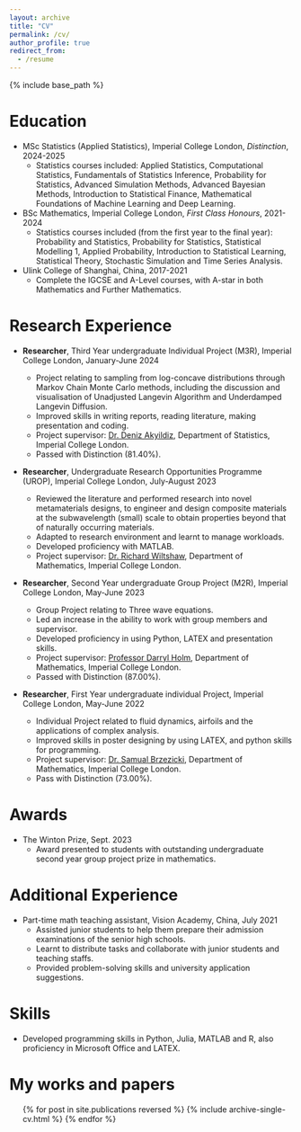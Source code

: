 ```yaml
---
layout: archive
title: "CV"
permalink: /cv/
author_profile: true
redirect_from:
  - /resume
---
```


{% include base_path %}

Education
======
* MSc Statistics (Applied Statistics), Imperial College London, *Distinction*, 2024-2025
  * Statistics courses included: Applied Statistics, Computational Statistics, Fundamentals of Statistics Inference, Probability for Statistics, Advanced Simulation Methods, Advanced Bayesian Methods, Introduction to Statistical Finance, Mathematical Foundations of Machine Learning and Deep Learning.
* BSc Mathematics, Imperial College London, *First Class Honours*, 2021-2024
  * Statistics courses included (from the first year to the final year): Probability and Statistics, Probability for Statistics, Statistical Modelling 1, Applied Probability, Introduction to Statistical Learning, Statistical Theory, Stochastic Simulation and Time Series Analysis.
* Ulink College of Shanghai, China, 2017-2021
  * Complete the IGCSE and A-Level courses, with A-star in both Mathematics and Further Mathematics.

Research Experience
======
* **Researcher**, Third Year undergraduate Individual Project (M3R), Imperial College London, January-June 2024
  * Project relating to sampling from log-concave distributions through Markov Chain Monte Carlo methods, including the discussion and visualisation of Unadjusted Langevin Algorithm and Underdamped Langevin Diffusion.
  * Improved skills in writing reports, reading literature, making presentation and coding.
  * Project supervisor: [Dr. Deniz Akyildiz](https://akyildiz.me/), Department of Statistics, Imperial College London.
  * Passed with Distinction (81.40%).

* **Researcher**, Undergraduate Research Opportunities Programme (UROP), Imperial College London, July-August 2023
  * Reviewed the literature and performed research into novel metamaterials designs, to engineer and design composite materials at the subwavelength (small) scale to obtain properties beyond that of naturally occurring materials.
  * Adapted to research environment and learnt to manage workloads.
  * Developed proficiency with MATLAB.
  * Project supervisor: [Dr. Richard Wiltshaw](https://uk.linkedin.com/in/richard-wiltshaw-aa3026132), Department of Mathematics, Imperial College London.

* **Researcher**, Second Year undergraduate Group Project (M2R), Imperial College London, May-June 2023
  * Group Project relating to Three wave equations.
  * Led an increase in the ability to work with group members and supervisor.
  * Developed proficiency in using Python, LATEX and presentation skills.
  * Project supervisor: [Professor Darryl Holm](https://profiles.imperial.ac.uk/d.holm/about), Department of Mathematics, Imperial College London.
  * Passed with Distinction (87.00%).

* **Researcher**, First Year undergraduate individual Project, Imperial College London, May-June 2022
  * Individual Project related to fluid dynamics, airfoils and the applications of complex analysis.
  * Improved skills in poster designing by using LATEX, and python skills for programming.
  * Project supervisor: [Dr. Samual Brzezicki](https://profiles.imperial.ac.uk/samuel.brzezicki10), Department of Mathematics, Imperial College London.
  * Pass with Distinction (73.00%).

Awards
=====
* The Winton Prize, Sept. 2023
  * Award presented to students with outstanding undergraduate second year group project prize in mathematics.

Additional Experience
======
* Part-time math teaching assistant, Vision Academy, China, July 2021
  * Assisted junior students to help them prepare their admission examinations of the senior high schools.
  * Learnt to distribute tasks and collaborate with junior students and teaching staffs.
  * Provided problem-solving skills and university application suggestions.

Skills
======
* Developed programming skills in Python, Julia, MATLAB and R, also proficiency in Microsoft Office and LATEX.

My works and papers
======
  <ul>{% for post in site.publications reversed %}
    {% include archive-single-cv.html %}
  {% endfor %}</ul>
  

